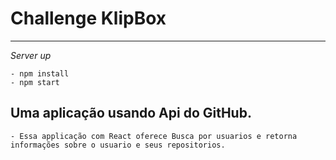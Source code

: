 # Challenge KlipBox
-----------------------

*Server up*

    - npm install
    - npm start

## Uma aplicação usando Api do GitHub.

    - Essa applicação com React oferece Busca por usuarios e retorna informações sobre o usuario e seus repositorios.
